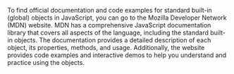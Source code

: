 To find official documentation and code examples for standard built-in (global) objects in JavaScript, you can go to the Mozilla Developer Network (MDN) website. MDN has a comprehensive JavaScript documentation library that covers all aspects of the language, including the standard built-in objects. The documentation provides a detailed description of each object, its properties, methods, and usage. Additionally, the website provides code examples and interactive demos to help you understand and practice using the objects.
